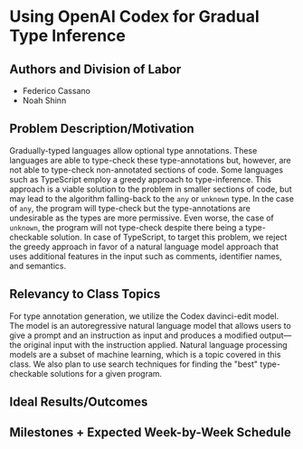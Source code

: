 # Using OpenAI Codex for Gradual Type Inference

## Authors and Division of Labor
- Federico Cassano
- Noah Shinn

## Problem Description/Motivation
Gradually-typed languages allow optional type annotations. These languages are able to type-check these type-annotations but, however, are not able to type-check non-annotated sections of code. Some languages such as TypeScript employ a greedy approach to type-inference. This approach is a viable solution to the problem in smaller sections of code, but may lead to the algorithm falling-back to the `any` or `unknown` type. In the case of `any`, the program will type-check but the type-annotations are undesirable as the types are more permissive. Even worse, the case of `unknown`, the program will not type-check despite there being a type-checkable solution. In case of TypeScript, to target this problem, we reject the greedy approach in favor of a natural language model approach that uses additional features in the input such as comments, identifier names, and semantics.

## Relevancy to Class Topics
For type annotation generation, we utilize the Codex davinci-edit model. The model is an autoregressive natural language model that allows users to give a prompt and an instruction as input and produces a modified output—the original input with the instruction applied. Natural language processing models are a subset of machine learning, which is a topic covered in this class. We also plan to use search techniques for finding the "best" type-checkable solutions for a given program.

## Ideal Results/Outcomes


## Milestones + Expected Week-by-Week Schedule
